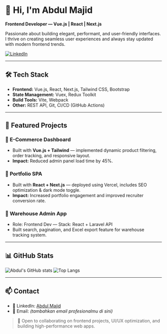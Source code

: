 # 👋 Hi, I'm Abdul Majid  
**Frontend Developer — Vue.js | React | Next.js**

Passionate about building elegant, performant, and user-friendly interfaces. I thrive on creating seamless user experiences and always stay updated with modern frontend trends.

[![LinkedIn](https://img.shields.io/badge/LinkedIn-Abdul%20Majid-blue?logo=linkedin&logoColor=white)](https://www.linkedin.com/in/abdul-majid-05b3ab195)

---

## 🛠️ Tech Stack
- **Frontend:** Vue.js, React, Next.js, Tailwind CSS, Bootstrap  
- **State Management:** Vuex, Redux Toolkit  
- **Build Tools:** Vite, Webpack  
- **Other:** REST API, Git, CI/CD (GitHub Actions)

---

## 📌 Featured Projects
### 🔹 **E-Commerce Dashboard**
- Built with **Vue.js + Tailwind** — implemented dynamic product filtering, order tracking, and responsive layout.  
- **Impact:** Reduced admin panel load time by 45%.

### 🔹 **Portfolio SPA**
- Built with **React + Next.js** — deployed using Vercel, includes SEO optimization & dark mode toggle.  
- **Impact:** Increased portfolio engagement and improved recruiter conversion rate.

### 🔹 **Warehouse Admin App**
- Role: Frontend Dev — Stack: React + Laravel API  
- Built search, pagination, and Excel export feature for warehouse tracking system.

---

## 📊 GitHub Stats
![Abdul's GitHub stats](https://github-readme-stats.vercel.app/api?username=abdul-majid&show_icons=true&count_private=true)
![Top Langs](https://github-readme-stats.vercel.app/api/top-langs/?username=abdul-majid&layout=compact)

---

## 📫 Contact
- 💼 LinkedIn: [Abdul Majid](https://www.linkedin.com/in/abdul-majid-05b3ab195)  
- 📧 Email: *(tambahkan email profesionalmu di sini)*  

> 🚀 Open to collaborating on frontend projects, UI/UX optimization, and building high-performance web apps.
